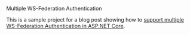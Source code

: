 Multiple WS-Federation Authentication

This is a sample project for a blog post showing how to [support multiple WS-Federation Authentication in ASP.NET Core](https://jflower.co.uk/supporting-multiple-ws-federation-authentication-schemes-in-asp-net-core/).